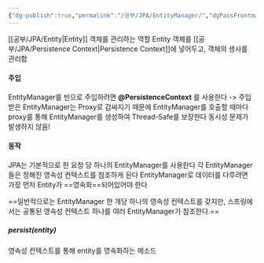 ```yaml
---
{"dg-publish":true,"permalink":"/공부/JPA/EntityManager/","dgPassFrontmatter":true}
---
```


[[공부/JPA/Entity\|Entity]] 객체를 관리하는 역할
Entity 객체를 [[공부/JPA/Persistence Context\|Persistence Context]]에 넣어두고, 객체의 생사를 관리함

#### 주입
EntityManager를 빈으로 주입하려면 **@PersistenceContext** 를 사용한다
-> 주입받은 EntityManager는 Proxy로 감싸지기 때문에 EntityManager를 호출할 때마다 proxy를 통해 EntityManager를 생성하여 Thread-Safe를 보장한다
동시성 문제가 발생하지 않음!

#### 동작
JPA는 기본적으로 한 요청 당 하나의 EntityManager를 사용한다
각 EntityManager들은 정해진 영속성 컨텍스트를 참조하게 된다
EntityManager로 데이터를 다루려면 가장 먼저 Entity가 ==영속화==되어있어야 한다

==일반적으로는 EntityManager 한 개당 하나의 영속성 컨텍스트를 갖지만, 스프링에서는 공통된 영속성 컨텍스트 하나를 여러 EntityManager가 참조한다.==

##### persist(entity)
영속성 컨텍스트를 통해 entity를 영속화하는 메소드
